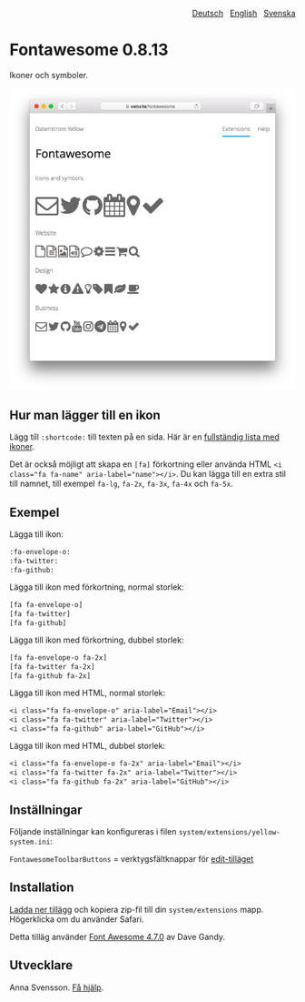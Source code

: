 <p align="right"><a href="README-de.md">Deutsch</a> &nbsp; <a href="README.md">English</a> &nbsp; <a href="README-sv.md">Svenska</a></p>

# Fontawesome 0.8.13

Ikoner och symboler.

![Skärmdump](fontawesome-screenshot.png?raw=true)

## Hur man lägger till en ikon

Lägg till `:shortcode:` till texten på en sida. Här är en [fullständig lista med ikoner](https://fontawesome.com/icons).

Det är också möjligt att skapa en `[fa]` förkortning eller använda HTML `<i class="fa fa-name" aria-label="name"></i>`. Du kan lägga till en extra stil till namnet, till exempel `fa-lg`, `fa-2x`, `fa-3x`, `fa-4x` och `fa-5x`.

## Exempel

Lägga till ikon:

    :fa-envelope-o:
    :fa-twitter:
    :fa-github:

Lägga till ikon med förkortning, normal storlek:

    [fa fa-envelope-o]
    [fa fa-twitter]
    [fa fa-github]
    
Lägga till ikon med förkortning, dubbel storlek:

    [fa fa-envelope-o fa-2x]
    [fa fa-twitter fa-2x]
    [fa fa-github fa-2x]

Lägga till ikon med HTML, normal storlek:

    <i class="fa fa-envelope-o" aria-label="Email"></i>
    <i class="fa fa-twitter" aria-label="Twitter"></i>
    <i class="fa fa-github" aria-label="GitHub"></i>

Lägga till ikon med HTML, dubbel storlek:

    <i class="fa fa-envelope-o fa-2x" aria-label="Email"></i>
    <i class="fa fa-twitter fa-2x" aria-label="Twitter"></i>
    <i class="fa fa-github fa-2x" aria-label="GitHub"></i>

## Inställningar

Följande inställningar kan konfigureras i filen `system/extensions/yellow-system.ini`:

`FontawesomeToolbarButtons` = verktygsfältknappar för [edit-tilläget](https://github.com/annaesvensson/yellow-edit/tree/main/README-sv.md)  

## Installation

[Ladda ner tillägg](https://github.com/annaesvensson/yellow-fontawesome/archive/main.zip) och kopiera zip-fil till din `system/extensions` mapp. Högerklicka om du använder Safari.

Detta tilläg använder [Font Awesome 4.7.0](https://github.com/FortAwesome/Font-Awesome) av Dave Gandy.

## Utvecklare

Anna Svensson. [Få hjälp](https://datenstrom.se/sv/yellow/help/).
